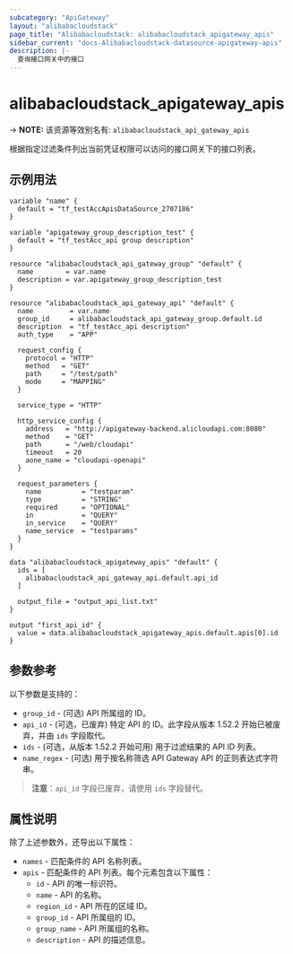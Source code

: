 ```yaml
---
subcategory: "ApiGateway"
layout: "alibabacloudstack"
page_title: "Alibabacloudstack: alibabacloudstack_apigateway_apis"
sidebar_current: "docs-Alibabacloudstack-datasource-apigateway-apis"
description: |- 
  查询接口网关中的接口
---
```


# alibabacloudstack_apigateway_apis
-> **NOTE:** 该资源等效别名有: `alibabacloudstack_api_gateway_apis`

根据指定过滤条件列出当前凭证权限可以访问的接口网关下的接口列表。

## 示例用法

```hcl
variable "name" {
  default = "tf_testAccApisDataSource_2707186"
}

variable "apigateway_group_description_test" {
  default = "tf_testAcc_api group description"
}

resource "alibabacloudstack_api_gateway_group" "default" {
  name        = var.name
  description = var.apigateway_group_description_test
}

resource "alibabacloudstack_api_gateway_api" "default" {
  name         = var.name
  group_id     = alibabacloudstack_api_gateway_group.default.id
  description  = "tf_testAcc_api description"
  auth_type    = "APP"

  request_config {
    protocol = "HTTP"
    method   = "GET"
    path     = "/test/path"
    mode     = "MAPPING"
  }

  service_type = "HTTP"

  http_service_config {
    address   = "http://apigateway-backend.alicloudapi.com:8080"
    method    = "GET"
    path      = "/web/cloudapi"
    timeout   = 20
    aone_name = "cloudapi-openapi"
  }

  request_parameters {
    name          = "testparam"
    type          = "STRING"
    required      = "OPTIONAL"
    in            = "QUERY"
    in_service    = "QUERY"
    name_service  = "testparams"
  }
}

data "alibabacloudstack_apigateway_apis" "default" {
  ids = [
    alibabacloudstack_api_gateway_api.default.api_id
  ]

  output_file = "output_api_list.txt"
}

output "first_api_id" {
  value = data.alibabacloudstack_apigateway_apis.default.apis[0].id
}
```

## 参数参考

以下参数是支持的：

* `group_id` - (可选) API 所属组的 ID。  
* `api_id` - (可选，已废弃) 特定 API 的 ID。此字段从版本 1.52.2 开始已被废弃，并由 `ids` 字段取代。  
* `ids` - (可选，从版本 1.52.2 开始可用) 用于过滤结果的 API ID 列表。  
* `name_regex` - (可选) 用于按名称筛选 API Gateway API 的正则表达式字符串。  

> **注意**：`api_id` 字段已废弃，请使用 `ids` 字段替代。

## 属性说明

除了上述参数外，还导出以下属性：

* `names` - 匹配条件的 API 名称列表。  
* `apis` - 匹配条件的 API 列表。每个元素包含以下属性：
  * `id` - API 的唯一标识符。  
  * `name` - API 的名称。  
  * `region_id` - API 所在的区域 ID。  
  * `group_id` - API 所属组的 ID。  
  * `group_name` - API 所属组的名称。  
  * `description` - API 的描述信息。  
